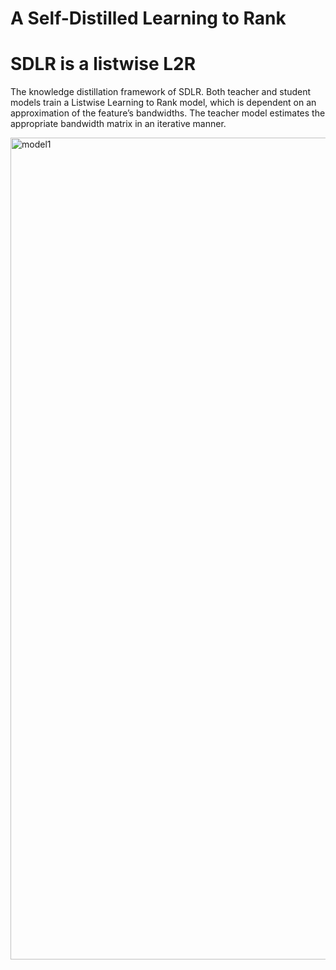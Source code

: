 # A Self-Distilled Learning to Rank

# SDLR is a listwise L2R

The knowledge distillation framework of SDLR. Both teacher and student models train a Listwise Learning to Rank model, which is dependent on an approximation of the feature’s bandwidths. The teacher model estimates the appropriate bandwidth matrix in an iterative manner.

<img width="1315" alt="model1" src="https://github.com/sanazkeshvari/RankingSDLR/assets/48029925/b8e5b9db-679e-4c4e-9994-82b44bbd7751">
